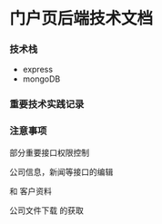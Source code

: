 # 门户页后端技术文档


### 技术栈

- express
- mongoDB

### 重要技术实践记录

### 注意事项

部分重要接口权限控制

公司信息，新闻等接口的编辑

和 客户资料

公司文件下载 的获取


